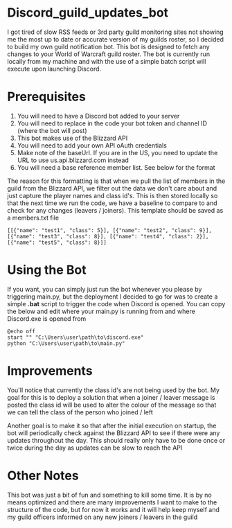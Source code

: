 # Discord_guild_updates_bot

I got tired of slow RSS feeds or 3rd party guild monitoring sites not showing me the most up to date or accurate version of my guilds roster, so I decided to build my own guild notification bot. This bot is designed to fetch any changes to your World of Warcraft guild roster. The bot is currently run locally from my machine and with the use of a simple batch script will execute upon launching Discord.

# Prerequisites

1) You will need to have a Discord bot added to your server
2) You will need to replace in the code your bot token and channel ID (where the bot will post)
3) This bot makes use of the Blizzard API
4) You will need to add your own API oAuth credentials
5) Make note of the baseUrl. If you are in the US, you need to update the URL to use us.api.blizzard.com instead
6) You will need a base reference member list. See below for the format

The reason for this formatting is that when we pull the list of members in the guild from the Blizzard API, we filter out the data we don't care about and just capture the player names and class id's.
This is then stored locally so that the next time we run the code, we have a baseline to compare to and check for any changes (leavers / joiners). This template should be saved as a members.txt file
```
[[{"name": "test1", "class": 5}], [{"name": "test2", "class": 9}], [{"name": "test3", "class": 8}], [{"name": "test4", "class": 2}], [{"name": "test5", "class": 8}]]
```

# Using the Bot

If you want, you can simply just run the bot whenever you please by triggering main.py, but the deployment I decided to go for was to create a simple **.bat** script to trigger the code when Discord is opened. You can copy the below and edit where your main.py is running from and where Discord.exe is opened from

```
@echo off
start "" "C:\Users\user\path\to\discord.exe"
python "C:\Users\user\path\to\main.py"
```

# Improvements

You'll notice that currently the class id's are not being used by the bot. My goal for this is to deploy a solution that when a joiner / leaver message is posted the class id will be used to alter the colour of the message so that we can tell the class of the person who joined / left

Another goal is to make it so that after the initial execution on startup, the bot will periodically check against the Blizzard API to see if there were any updates throughout the day. This should really only have to be done once or twice during the day as updates can be slow to reach the API


# Other Notes

This bot was just a bit of fun and something to kill some time. It is by no means optimized and there are many improvements I want to make to the structure of the code, but for now it works and it will help keep myself and my guild officers informed on any new joiners / leavers in the guild
